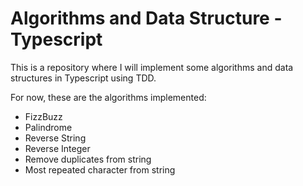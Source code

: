 # Algorithms and Data Structure - Typescript

This is a repository where I will implement some algorithms and data structures in Typescript using TDD.

For now, these are the algorithms implemented:
- FizzBuzz
- Palindrome
- Reverse String
- Reverse Integer
- Remove duplicates from string
- Most repeated character from string